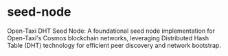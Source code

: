 # seed-node
Open-Taxi DHT Seed Node: A foundational seed node implementation for Open-Taxi's Cosmos blockchain networks, leveraging Distributed Hash Table (DHT) technology for efficient peer discovery and network bootstrap.
